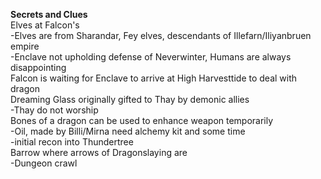 **Secrets and Clues**  
Elves at Falcon's  
-Elves are from Sharandar, Fey elves, descendants of Illefarn/Iliyanbruen empire  
-Enclave not upholding defense of Neverwinter, Humans are always disappointing  
Falcon is waiting for Enclave to arrive at High Harvesttide to deal with dragon  
Dreaming Glass originally gifted to Thay by demonic allies  
-Thay do not worship  
Bones of a dragon can be used to enhance weapon temporarily  
-Oil, made by Billi/Mirna need alchemy kit and some time  
-initial recon into Thundertree  
Barrow where arrows of Dragonslaying are  
-Dungeon crawl